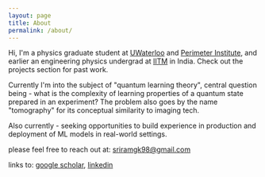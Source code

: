 ```yaml
---
layout: page
title: About
permalink: /about/
---
```


Hi, I'm a physics graduate student at [UWaterloo](https://uwaterloo.ca) and [Perimeter Institute](https://perimeterinstitute.ca), and earlier an engineering physics undergrad at [IITM](https://www.iitm.ac.in) in India. Check out the projects section for past work.

Currently I'm into the subject of "quantum learning theory", central question being - what is the complexity of learning properties of a quantum state prepared in an experiment? The problem also goes by the name "tomography" for its conceptual similarity to imaging tech.

Also currently - seeking opportunities to build experience in production and deployment of ML models in real-world settings.

please feel free to reach out at: [sriramgk98@gmail.com](mailto:sriramgk98@gmail.com)

links to: [google scholar](https://scholar.google.com/citations?user=d9-T--sAAAAJ&hl=en), [linkedin](https://www.linkedin.com/in/sriram-gkn/)




<!-- ![Image of Sriram](https://raw.githubusercontent.com/SriramGkn/sriramgkn.github.io/master/images/Outside_Godav.jpeg)
Outside my hostel at IITM! The COVID-19 pandemic forced us out of this beautiful campus with little notice. -->
<!--[IQC Waterloo](https://uwaterloo.ca/institute-for-quantum-computing/)-->
